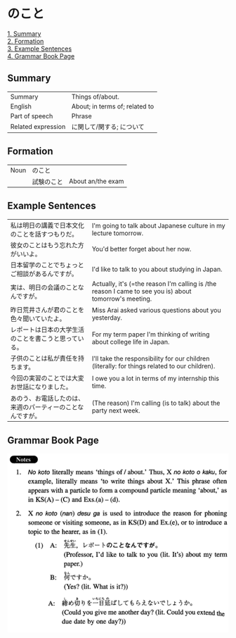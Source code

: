 # のこと

[1. Summary](#summary)<br>
[2. Formation](#formation)<br>
[3. Example Sentences](#example-sentences)<br>
[4. Grammar Book Page](#grammar-book-page)<br>


## Summary

<table><tr>   <td>Summary</td>   <td>Things of/about.</td></tr><tr>   <td>English</td>   <td>About; in terms of; related to</td></tr><tr>   <td>Part of speech</td>   <td>Phrase</td></tr><tr>   <td>Related expression</td>   <td>に関して/関する; について</td></tr></table>

## Formation

<table class="table"><tbody><tr class="tr head"><td class="td"><span class="bold">Noun</span></td><td class="td"><span class="concept">のこと</span></td><td class="td"></td></tr><tr class="tr"><td class="td"></td><td class="td"><span>試験</span><span class="concept">のこと</span></td><td class="td"><span>About an/the exam</span></td></tr></tbody></table>

## Example Sentences

<table><tr>   <td>私は明日の講義で日本文化のことを話すつもりだ。</td>   <td>I'm going to talk about Japanese culture in my lecture tomorrow.</td></tr><tr>   <td>彼女のことはもう忘れた方がいいよ。</td>   <td>You'd better forget about her now.</td></tr><tr>   <td>日本留学のことでちょっとご相談があるんですが。</td>   <td>I'd like to talk to you about studying in Japan.</td></tr><tr>   <td>実は、明日の会議のことなんですが。</td>   <td>Actually, it's (=the reason I'm calling is /the reason I came to see you is) about tomorrow's meeting.</td></tr><tr>   <td>昨日荒井さんが君のことを色々聞いていたよ。</td>   <td>Miss Arai asked various questions about you yesterday.</td></tr><tr>   <td>レポートは日本の大学生活のことを書こうと思っている。</td>   <td>For my term paper I'm thinking of writing about college life in Japan.</td></tr><tr>   <td>子供のことは私が責任を持ちます。</td>   <td>I'll take the responsibility for our children (literally: for things related to our children).</td></tr><tr>   <td>今回の実習のことでは大変お世話になりました。</td>   <td>I owe you a lot in terms of my internship this time.</td></tr><tr>   <td>あのう、お電話したのは、来週のパーティーのことなんですが。</td>   <td>(The reason) I'm calling (is to talk) about the party next week.</td></tr></table>

## Grammar Book Page

![](../img/Intermediateのこと.png)

